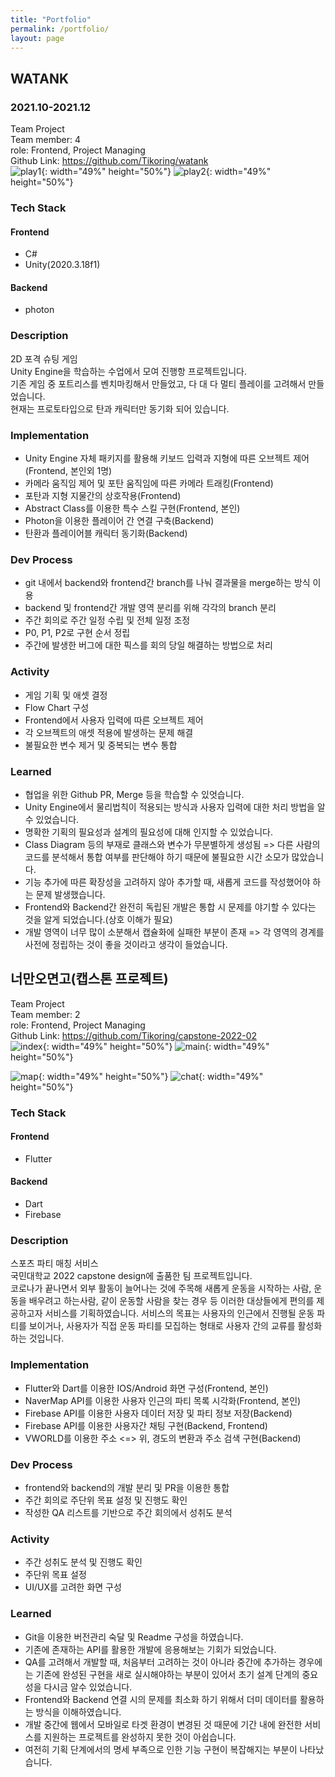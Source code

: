 ```yaml
---
title: "Portfolio"
permalink: /portfolio/
layout: page
---
```


## WATANK
### 2021.10-2021.12
Team Project  
Team member: 4  
role: Frontend, Project Managing  
Github Link: <https://github.com/Tikoring/watank>  
![play1](../image/WATANK/play_image1.JPG "play_image1"){: width="49%" height="50%"}
![play2](../image/WATANK/play_image2.JPG "play_image2"){: width="49%" height="50%"}  
  
### Tech Stack
#### Frontend
* C#
* Unity(2020.3.18f1) 
 
#### Backend
* photon
  
### Description
2D 포격 슈팅 게임  
Unity Engine을 학습하는 수업에서 모여 진행항 프로젝트입니다.  
기존 게임 중 포트리스를 벤치마킹해서 만들었고, 다 대 다 멀티 플레이를 고려해서 만들었습니다.  
현재는 프로토타입으로 탄과 캐릭터만 동기화 되어 있습니다.  

### Implementation
* Unity Engine 자체 패키지를 활용해 키보드 입력과 지형에 따른 오브젝트 제어(Frontend, 본인외 1명)
* 카메라 움직임 제어 및 포탄 움직임에 따른 카메라 트래킹(Frontend)
* 포탄과 지형 지물간의 상호작용(Frontend)
* Abstract Class를 이용한 특수 스킬 구현(Frontend, 본인)
* Photon을 이용한 플레이어 간 연결 구축(Backend)
* 탄환과 플레이어블 캐릭터 동기화(Backend)

### Dev Process
* git 내에서 backend와 frontend간 branch를 나눠 결과물을 merge하는 방식 이용
 * backend 및 frontend간 개발 영역 분리를 위해 각각의 branch 분리
* 주간 회의로 주간 일정 수립 및 전체 일정 조정
* P0, P1, P2로 구현 순서 정립
* 주간에 발생한 버그에 대한 픽스를 회의 당일 해결하는 방법으로 처리

### Activity
* 게임 기획 및 애셋 결정
* Flow Chart 구성
* Frontend에서 사용자 입력에 따른 오브젝트 제어
* 각 오브젝트의 애셋 적용에 발생하는 문제 해결
* 불필요한 변수 제거 및 중복되는 변수 통합

### Learned
* 협업을 위한 Github PR, Merge 등을 학습할 수 있엇습니다.
* Unity Engine에서 물리법칙이 적용되는 방식과 사용자 입력에 대한 처리 방법을 알 수 있었습니다.
* 명확한 기획의 필요성과 설계의 필요성에 대해 인지할 수 있었습니다.
 * Class Diagram 등의 부재로 클래스와 변수가 무분별하게 생성됨 => 다른 사람의 코드를 분석해서 통합 여부를 판단해야 하기 때문에 불필요한 시간 소모가 많았습니다.
 * 기능 추가에 따른 확장성을 고려하지 않아 추가할 때, 새롭게 코드를 작성했어야 하는 문제 발생했습니다.
* Frontend와 Backend간 완전히 독립된 개발은 통합 시 문제를 야기할 수 있다는 것을 알게 되었습니다.(상호 이해가 필요)
* 개발 영역이 너무 많이 소분해서 캡슐화에 실패한 부분이 존재 => 각 영역의 경계를 사전에 정립하는 것이 좋을 것이라고 생각이 들었습니다.

  
  
## 너만오면고(캡스톤 프로젝트)
Team Project  
Team member: 2  
role: Frontend, Project Managing  
Github Link: <https://github.com/Tikoring/capstone-2022-02>  
![index](../image/Capstone/Index.jpg "index"){: width="49%" height="50%"}
![main](../image/Capstone/Main.jpg "main"){: width="49%" height="50%"}  
  
![map](../image/Capstone/Map.jpg "map"){: width="49%" height="50%"}
![chat](../image/Capstone/Chat.jpg "chat"){: width="49%" height="50%"}
  
### Tech Stack
#### Frontend
* Flutter  

#### Backend
* Dart
* Firebase
  
### Description
스포츠 파티 매칭 서비스  
국민대학교 2022 capstone design에 출품한 팀 프로젝트입니다.  
코로나가 끝나면서 외부 활동이 늘어나는 것에 주목해 새롭게 운동을 시작하는 사람, 운동을 배우려고 하는사람, 같이 운동할 사람을 찾는 경우 등 이러한 대상들에게 편의를 제공하고자 서비스를 기획하였습니다.
서비스의 목표는 사용자의 인근에서 진행될 운동 파티를 보이거나, 사용자가 직접 운동 파티를 모집하는 형태로 사용자 간의 교류를 활성화하는 것입니다.

### Implementation
* Flutter와 Dart를 이용한 IOS/Android 화면 구성(Frontend, 본인)
* NaverMap API를 이용한 사용자 인근의 파티 목록 시각화(Frontend, 본인)
* Firebase API를 이용한 사용자 데이터 저장 및 파티 정보 저장(Backend)
* Firebase API를 이용한 사용자간 채팅 구현(Backend, Frontend)
* VWORLD를 이용한 주소 <=> 위, 경도의 변환과 주소 검색 구현(Backend)

### Dev Process
* frontend와 backend의 개발 분리 및 PR을 이용한 통합
* 주간 회의로 주단위 목표 설정 및 진행도 확인
* 작성한 QA 리스트를 기반으로 주간 회의에서 성취도 분석

### Activity
* 주간 성취도 분석 및 진행도 확인
* 주단위 목표 설정
* UI/UX를 고려한 화면 구성

### Learned
* Git을 이용한 버전관리 숙달 및 Readme 구성을 하였습니다.
* 기존에 존재하는 API를 활용한 개발에 응용해보는 기회가 되었습니다.
* QA를 고려해서 개발할 때, 처음부터 고려하는 것이 아니라 중간에 추가하는 경우에는 기존에 완성된 구현을 새로 실시해야하는 부분이 있어서 초기 설계 단계의 중요성을 다시금 알수 있었습니다.
* Frontend와 Backend 연결 시의 문제를 최소화 하기 위해서 더미 데이터를 활용하는 방식을 이해하였습니다.
* 개발 중간에 웹에서 모바일로 타겟 환경이 변경된 것 때문에 기간 내에 완전한 서비스를 지원하는 프로젝트를 완성하지 못한 것이 아쉽습니다.
* 여전히 기획 단계에서의 명세 부족으로 인한 기능 구현이 복잡해지는 부분이 나타났습니다.